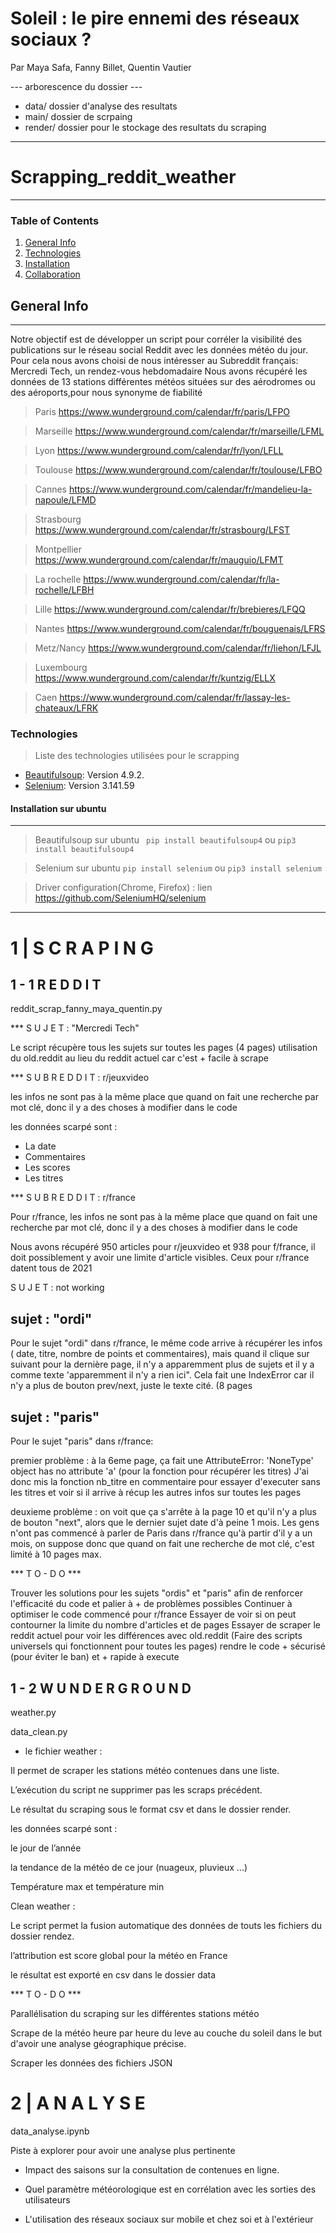 # Soleil : le pire ennemi des réseaux sociaux ?

Par Maya Safa, Fanny Billet, Quentin Vautier

--- arborescence du dossier ---

- data/ dossier d'analyse des resultats 
- main/ dossier de scrpaing 
- render/ dossier pour le stockage des resultats du scraping 

------------------------------------------------------------

# Scrapping_reddit_weather
***
### Table of Contents
1. [General Info](#general-info)
2. [Technologies](#technologies)
3. [Installation](#installation)
4. [Collaboration](#collaboration)

## General Info
***
Notre objectif est de développer un script pour corréler la visibilité des publications sur le réseau social Reddit avec les données météo du jour.
Pour cela nous avons choisi de nous intéresser au Subreddit français: Mercredi Tech, un rendez-vous hebdomadaire
Nous avons récupéré les données de 13 stations différentes météos situées sur des aérodromes ou des aéroports,pour nous synonyme de fiabilité

>Paris https://www.wunderground.com/calendar/fr/paris/LFPO  

>Marseille https://www.wunderground.com/calendar/fr/marseille/LFML  

>Lyon https://www.wunderground.com/calendar/fr/lyon/LFLL  

>Toulouse https://www.wunderground.com/calendar/fr/toulouse/LFBO  

>Cannes https://www.wunderground.com/calendar/fr/mandelieu-la-napoule/LFMD  

>Strasbourg https://www.wunderground.com/calendar/fr/strasbourg/LFST  

>Montpellier https://www.wunderground.com/calendar/fr/mauguio/LFMT  

>La rochelle https://www.wunderground.com/calendar/fr/la-rochelle/LFBH  

>Lille https://www.wunderground.com/calendar/fr/brebieres/LFQQ  

>Nantes https://www.wunderground.com/calendar/fr/bouguenais/LFRS  

>Metz/Nancy https://www.wunderground.com/calendar/fr/liehon/LFJL  

>Luxembourg https://www.wunderground.com/calendar/fr/kuntzig/ELLX  

>Caen https://www.wunderground.com/calendar/fr/lassay-les-chateaux/LFRK  


### Technologies
>Liste des technologies utilisées pour le scrapping
* [Beautifulsoup](https://www.crummy.com/software/BeautifulSoup/bs4/doc/): Version 4.9.2. 
* [Selenium](https://www.selenium.dev/documentation/fr/): Version 3.141.59

#### Installation sur ubuntu
***
> Beautifulsoup sur ubuntu
 ``` pip install beautifulsoup4``` ou ```pip3 install beautifulsoup4```  
 
> Selenium sur ubuntu 
```pip install selenium```  ou ```pip3 install selenium```  

> Driver configuration(Chrome, Firefox) : lien https://github.com/SeleniumHQ/selenium 

-----------------------------------------------------------------------------

# 1 | S C R A P I N G 

## 1 - 1 R E D D I T

reddit_scrap_fanny_maya_quentin.py

*** S U J E T : "Mercredi Tech"

Le script récupère tous les sujets sur toutes les pages (4 pages) utilisation du old.reddit au lieu du reddit actuel car c'est + facile à scrape

*** S U B R E D D I T : r/jeuxvideo

 les infos ne sont pas à la même place que quand on fait une recherche par mot clé, donc il y a des choses à modifier dans le code

les données scarpé sont :

- La date
- Commentaires
- Les scores
- Les titres

*** S U B R E D D I T : r/france

Pour r/france, les infos ne sont pas à la même place que quand on fait une recherche par mot clé, donc il y a des choses à modifier dans le code

Nous avons récupéré 950 articles pour r/jeuxvideo et 938 pour f/france, il doit possiblement y avoir une limite d'article visibles. Ceux pour r/france datent tous de 2021

S U J E T : not working

## sujet : "ordi"

Pour le sujet "ordi" dans r/france, le même code arrive à récupérer les infos ( date, titre, nombre de points et commentaires), mais quand il clique sur suivant pour la dernière page, il n'y a apparemment plus de sujets et il y a comme texte 'apparemment il n'y a rien ici". Cela fait une IndexError car il n'y a plus de bouton prev/next, juste le texte cité. (8 pages

## sujet : "paris"

Pour le sujet "paris" dans r/france:

premier problème : à la 6eme page, ça fait une AttributeError: 'NoneType' object has no attribute 'a' (pour la fonction pour récupérer les titres) J'ai donc mis la fonction nb_titre en commentaire pour essayer d'executer sans les titres et voir si il arrive à récup les autres infos sur toutes les pages

deuxieme problème : on voit que ça s'arrête à la page 10 et qu'il n'y a plus de bouton "next", alors que le dernier sujet date d'à peine 1 mois. Les gens n'ont pas commencé à parler de Paris dans r/france qu'à partir d'il y a un mois, on suppose donc que quand on fait une recherche de mot clé, c'est limité à 10 pages max.

*** T O - D O ***

Trouver les solutions pour les sujets "ordis" et "paris" afin de renforcer l'efficacité du code et palier à + de problèmes possibles
Continuer à optimiser le code commencé pour r/france
Essayer de voir si on peut contourner la limite du nombre d'articles et de pages
Essayer de scraper le reddit actuel pour voir les différences avec old.reddit
(Faire des scripts universels qui fonctionnent pour toutes les pages)
rendre le code + sécurisé (pour éviter le ban) et + rapide à execute

## 1 - 2 W U N D E R G R O U N D 

weather.py

data_clean.py

- le fichier weather :

Il permet de scraper les stations météo contenues dans une liste.

L’exécution du script ne supprimer pas les scraps précédent.

Le résultat du scraping sous le format csv et dans le dossier render.



les données scarpé sont :

le jour de l’année

la tendance de la météo de ce jour (nuageux, pluvieux ...)

Température max et température min 



Clean weather :

Le script permet la fusion automatique des données de touts les fichiers du dossier rendez.

l’attribution est score global pour la météo en France

le résultat est exporté en csv dans le dossier data 


*** T O - D O ***

Parallélisation du scraping sur les différentes stations météo 

Scrape de la météo heure par heure du leve au couche du soleil dans le but d'avoir une analyse géographique précise.

Scraper les données des fichiers JSON 


# 2 | A N A L Y S E 

data_analyse.ipynb

Piste à explorer pour avoir une analyse plus pertinente

- Impact des saisons sur la consultation de contenues en ligne.

- Quel paramètre météorologique est en corrélation avec les sorties des utilisateurs

- L'utilisation des réseaux sociaux sur mobile et chez soi et à l'extérieur

